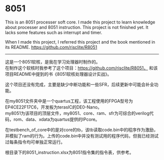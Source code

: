 # 8051
This is an 8051 processer soft core.
I made this project to learn knowledge about processer and 8051 instruction.
This project is not finished yet. It lacks some features such as interrupt and timer.

When I made this project, I referred this project and the book mentioned in its README.
https://github.com/risclite/R8051

---
这是一个8051软核，是我在学习处理器时制作的。  
在制作这个软核时我参考了这个项目：https://github.com/risclite/R8051，
和该项目README中提到的书《8051软核处理器设计实战》。  

这个项目还没有完成，主要是缺少中断功能和一些SFR，后续更新中可能会补全功能。  

在my8051文件夹中是一个quartus工程，该工程使用的FPGA型号为EP4CE22F17C6，开发板为terasIC的DE0-Nano。  
my8051为该项目的顶层文件，my8051、core、ram、sfr为可综合的verilog代码，rom、data、xdata为quartus提供的IPcore。  

在testbench_of_core中的是对core的tb，该tb读取code.bin中的程序作为激励，并模拟了ram的行为。上传的code.bin中并没有测试用的程序代码，但我已经测试过每条指令均可单独正常运行。

根目录下的8051_instruction.xlsx为8051指令集的指令表，供参考。